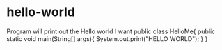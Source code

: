 # hello-world
Program will print out the Hello world I want
public class HelloMe{
  public static void main(String[] args){
    System.out.print("HELLO WORLD");
  }
}
